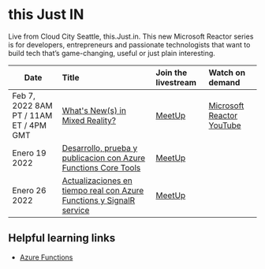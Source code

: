 # this Just IN

Live from Cloud City Seattle, this.Just.in. This new Microsoft Reactor series is for developers, entrepreneurs and passionate technologists that want to build tech that’s game-changing, useful or just plain interesting.


 Date | Title |  Join the livestream | Watch on demand
---       | :---   | :--- | :---
Feb 7, 2022 8AM PT / 11AM ET / 4PM GMT |[What's New(s) in Mixed Reality?](encadenamiento/README.md)                     |  [MeetUp](https://www.meetup.com/Microsoft-Reactor-New-York/events/282293807/)      | [Microsoft Reactor YouTube](https://youtu.be/-DXO1-V0tYA)
Enero 19 2022 |[Desarrollo, prueba y publicacion con Azure Functions Core Tools](desarollo/README.md)   | [MeetUp](https://www.meetup.com/Microsoft-Reactor-New-York/events/282293784/)        |       
Enero 26 2022 | [Actualizaciones en tiempo real con Azure Functions y SignalR service](signalr/README.md)                 | [MeetUp](https://www.meetup.com/Microsoft-Reactor-New-York/events/282293807/)        |      

## Helpful learning links

- [Azure Functions](https://azure.microsoft.com/services/functions/)

